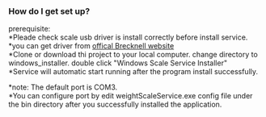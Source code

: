 ### How do I get set up? ###
 prerequisite:<br/>
 *Pleade check scale usb driver is install correctly before install service. <br/>
 *you can get driver from [offical Brecknell website](http://www.brecknellscales.com/support/downloads-support.html) <br/>
 *Clone or download thi project to your local computer. change directory to windows_installer. double click "Windows Scale Service Installer" <br/>
 *Service will automatic start running after the program install successfully.<br/>
 
 *note: The default port is COM3.<br/>
 *You can configure port by edit weightScaleService.exe config file under the bin directory after you successfully installed the application.<br/> 
